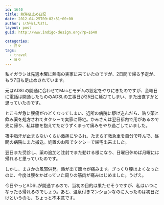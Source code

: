 ```yaml
---
id: 1640
title: 熱海足止め日記
date: 2012-04-25T09:02:31+00:00
author: いがらしたけし
layout: post
guid: http://www.indigo-design.org/?p=1640

categories:
  - 日々
tags:
  - travel
  - 日々
---
```

私イガラシは先週木曜に熱海の実家に来ていたのですが、2日間で帰る予定が、もう7日も足止めされています。

元はADSLの開通に合わせてMacとモデムの設定をやりにきたのですが、金曜日に電話は開通したもののADSLの工事日が25日に延びてしまい、また出直すかと思っていたのです。

ところが急に腰痛がひどくなってしまい、近所の病院に駆け込んだら、貼り薬と飲み薬を処方されてタクシーで実家に帰宅。かみさんは翌日都内で用があるので先に帰り、私は膝を抱えてただうずくまって痛みをやり過ごしていました。

夜中脂汗が止まらないくらい激痛にやられ、たまらず救急車を自分で呼んで、昼間の病院にまた搬送。処置のお陰でタクシーで帰宅出来ました。

翌日また受診し、薬の追加と注射でまた動ける様になり、日曜日休めば月曜には帰れると思っていたのです。

しかし、まさかの風邪併発。熱が出て節々が痛みます。ぎっくり腰はよくなったのに、今度は腰をかばっていた周りの筋肉が痛みはじめました。うげえ。

今日やっとADSLが開通するので、当初の目的は果たせそうですが、私はいつになったら帰れるのでしょう。あと、温泉付きマンションなのに入ったのは初日だけというのも、ちょっと不本意です。
